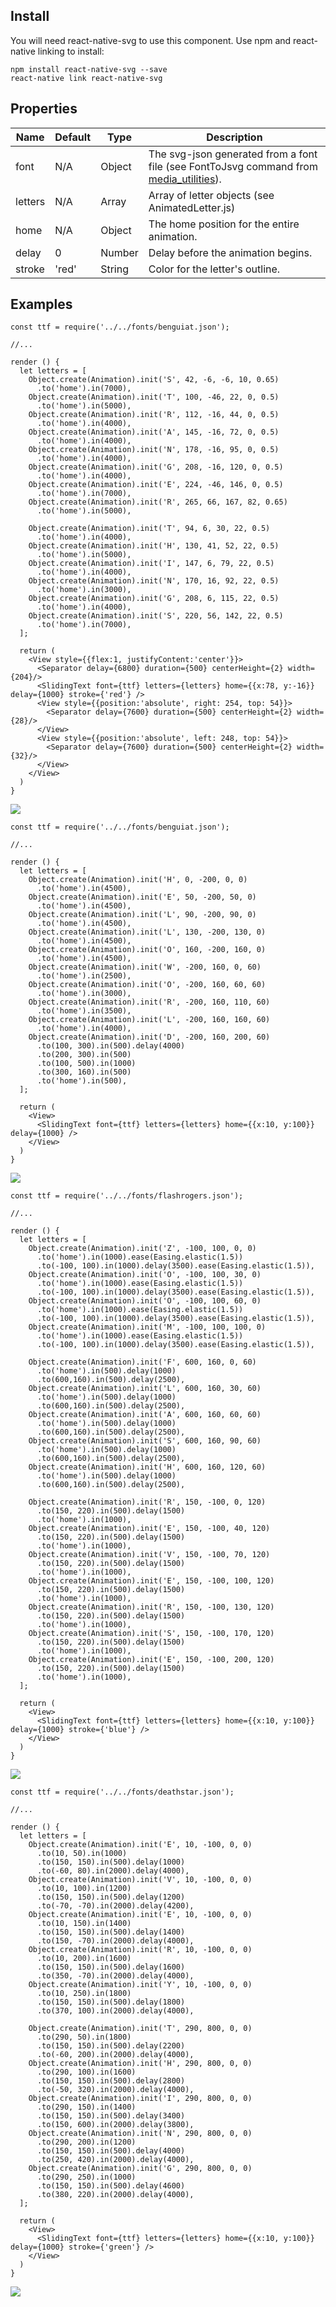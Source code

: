 
## Install
You will need react-native-svg to use this component.
Use npm and react-native linking to install:

```
npm install react-native-svg --save
react-native link react-native-svg
```

## Properties
Name                | Default                  |  Type    | Description
--------------------|--------------------------|----------|---------------------------
font                | N/A                      | Object   | The svg-json generated from a font file (see FontToJsvg command from [media_utilities](https://github.com/Introvertuous/media_utilities)).
letters             | N/A                      | Array    | Array of letter objects (see AnimatedLetter.js)
home                | N/A                      | Object   | The home position for the entire animation.
delay               | 0                        | Number   | Delay before the animation begins.
stroke              | 'red'                    | String   | Color for the letter's outline.

## Examples
```
const ttf = require('../../fonts/benguiat.json');

//...

render () {
  let letters = [
    Object.create(Animation).init('S', 42, -6, -6, 10, 0.65)
      .to('home').in(7000),
    Object.create(Animation).init('T', 100, -46, 22, 0, 0.5)
      .to('home').in(5000),
    Object.create(Animation).init('R', 112, -16, 44, 0, 0.5)
      .to('home').in(4000),
    Object.create(Animation).init('A', 145, -16, 72, 0, 0.5)
      .to('home').in(4000),
    Object.create(Animation).init('N', 178, -16, 95, 0, 0.5)
      .to('home').in(4000),
    Object.create(Animation).init('G', 208, -16, 120, 0, 0.5)
      .to('home').in(4000),
    Object.create(Animation).init('E', 224, -46, 146, 0, 0.5)
      .to('home').in(7000),
    Object.create(Animation).init('R', 265, 66, 167, 82, 0.65)
      .to('home').in(5000),

    Object.create(Animation).init('T', 94, 6, 30, 22, 0.5)
      .to('home').in(4000),
    Object.create(Animation).init('H', 130, 41, 52, 22, 0.5)
      .to('home').in(5000),
    Object.create(Animation).init('I', 147, 6, 79, 22, 0.5)
      .to('home').in(4000),
    Object.create(Animation).init('N', 170, 16, 92, 22, 0.5)
      .to('home').in(3000),
    Object.create(Animation).init('G', 208, 6, 115, 22, 0.5)
      .to('home').in(4000),
    Object.create(Animation).init('S', 220, 56, 142, 22, 0.5)
      .to('home').in(7000),
  ];

  return (
    <View style={{flex:1, justifyContent:'center'}}>
      <Separator delay={6800} duration={500} centerHeight={2} width={204}/>
      <SlidingText font={ttf} letters={letters} home={{x:78, y:-16}} delay={1000} stroke={'red'} />
      <View style={{position:'absolute', right: 254, top: 54}}>
        <Separator delay={7600} duration={500} centerHeight={2} width={28}/>
      </View>
      <View style={{position:'absolute', left: 248, top: 54}}>
        <Separator delay={7600} duration={500} centerHeight={2} width={32}/>
      </View>
    </View>
  )
}

```
![](https://github.com/Introvertuous/react_native_animated_text/blob/master/assets/stranger_things.gif?raw=true)

```
const ttf = require('../../fonts/benguiat.json');

//...

render () {
  let letters = [
    Object.create(Animation).init('H', 0, -200, 0, 0)
      .to('home').in(4500),
    Object.create(Animation).init('E', 50, -200, 50, 0)
      .to('home').in(4500),
    Object.create(Animation).init('L', 90, -200, 90, 0)
      .to('home').in(4500),
    Object.create(Animation).init('L', 130, -200, 130, 0)
      .to('home').in(4500),
    Object.create(Animation).init('O', 160, -200, 160, 0)
      .to('home').in(4500),
    Object.create(Animation).init('W', -200, 160, 0, 60)
      .to('home').in(2500),
    Object.create(Animation).init('O', -200, 160, 60, 60)
      .to('home').in(3000),
    Object.create(Animation).init('R', -200, 160, 110, 60)
      .to('home').in(3500),
    Object.create(Animation).init('L', -200, 160, 160, 60)
      .to('home').in(4000),
    Object.create(Animation).init('D', -200, 160, 200, 60)
      .to(100, 300).in(500).delay(4000)
      .to(200, 300).in(500)
      .to(100, 500).in(1000)
      .to(300, 160).in(500)
      .to('home').in(500),
  ];

  return (
    <View>
      <SlidingText font={ttf} letters={letters} home={{x:10, y:100}} delay={1000} />
    </View>
  )
}
```
![](https://github.com/Introvertuous/react_native_animated_text/blob/master/assets/hello_world.gif?raw=true)

```
const ttf = require('../../fonts/flashrogers.json');

//...

render () {
  let letters = [
    Object.create(Animation).init('Z', -100, 100, 0, 0)
      .to('home').in(1000).ease(Easing.elastic(1.5))
      .to(-100, 100).in(1000).delay(3500).ease(Easing.elastic(1.5)),
    Object.create(Animation).init('O', -100, 100, 30, 0)
      .to('home').in(1000).ease(Easing.elastic(1.5))
      .to(-100, 100).in(1000).delay(3500).ease(Easing.elastic(1.5)),
    Object.create(Animation).init('O', -100, 100, 60, 0)
      .to('home').in(1000).ease(Easing.elastic(1.5))
      .to(-100, 100).in(1000).delay(3500).ease(Easing.elastic(1.5)),
    Object.create(Animation).init('M', -100, 100, 100, 0)
      .to('home').in(1000).ease(Easing.elastic(1.5))
      .to(-100, 100).in(1000).delay(3500).ease(Easing.elastic(1.5)),

    Object.create(Animation).init('F', 600, 160, 0, 60)
      .to('home').in(500).delay(1000)
      .to(600,160).in(500).delay(2500),
    Object.create(Animation).init('L', 600, 160, 30, 60)
      .to('home').in(500).delay(1000)
      .to(600,160).in(500).delay(2500),
    Object.create(Animation).init('A', 600, 160, 60, 60)
      .to('home').in(500).delay(1000)
      .to(600,160).in(500).delay(2500),
    Object.create(Animation).init('S', 600, 160, 90, 60)
      .to('home').in(500).delay(1000)
      .to(600,160).in(500).delay(2500),
    Object.create(Animation).init('H', 600, 160, 120, 60)
      .to('home').in(500).delay(1000)
      .to(600,160).in(500).delay(2500),

    Object.create(Animation).init('R', 150, -100, 0, 120)
      .to(150, 220).in(500).delay(1500)
      .to('home').in(1000),
    Object.create(Animation).init('E', 150, -100, 40, 120)
      .to(150, 220).in(500).delay(1500)
      .to('home').in(1000),
    Object.create(Animation).init('V', 150, -100, 70, 120)
      .to(150, 220).in(500).delay(1500)
      .to('home').in(1000),
    Object.create(Animation).init('E', 150, -100, 100, 120)
      .to(150, 220).in(500).delay(1500)
      .to('home').in(1000),
    Object.create(Animation).init('R', 150, -100, 130, 120)
      .to(150, 220).in(500).delay(1500)
      .to('home').in(1000),
    Object.create(Animation).init('S', 150, -100, 170, 120)
      .to(150, 220).in(500).delay(1500)
      .to('home').in(1000),
    Object.create(Animation).init('E', 150, -100, 200, 120)
      .to(150, 220).in(500).delay(1500)
      .to('home').in(1000),
  ];

  return (
    <View>
      <SlidingText font={ttf} letters={letters} home={{x:10, y:100}} delay={1000} stroke={'blue'} />
    </View>
  )
}
```
![](https://github.com/Introvertuous/react_native_animated_text/blob/master/assets/fast.gif?raw=true)


```
const ttf = require('../../fonts/deathstar.json');

//...

render () {
  let letters = [
    Object.create(Animation).init('E', 10, -100, 0, 0)
      .to(10, 50).in(1000)
      .to(150, 150).in(500).delay(1000)
      .to(-60, 80).in(2000).delay(4000),
    Object.create(Animation).init('V', 10, -100, 0, 0)
      .to(10, 100).in(1200)
      .to(150, 150).in(500).delay(1200)
      .to(-70, -70).in(2000).delay(4200),
    Object.create(Animation).init('E', 10, -100, 0, 0)
      .to(10, 150).in(1400)
      .to(150, 150).in(500).delay(1400)
      .to(150, -70).in(2000).delay(4000),
    Object.create(Animation).init('R', 10, -100, 0, 0)
      .to(10, 200).in(1600)
      .to(150, 150).in(500).delay(1600)
      .to(350, -70).in(2000).delay(4000),
    Object.create(Animation).init('Y', 10, -100, 0, 0)
      .to(10, 250).in(1800)
      .to(150, 150).in(500).delay(1800)
      .to(370, 100).in(2000).delay(4000),

    Object.create(Animation).init('T', 290, 800, 0, 0)
      .to(290, 50).in(1800)
      .to(150, 150).in(500).delay(2200)
      .to(-60, 200).in(2000).delay(4000),
    Object.create(Animation).init('H', 290, 800, 0, 0)
      .to(290, 100).in(1600)
      .to(150, 150).in(500).delay(2800)
      .to(-50, 320).in(2000).delay(4000),
    Object.create(Animation).init('I', 290, 800, 0, 0)
      .to(290, 150).in(1400)
      .to(150, 150).in(500).delay(3400)
      .to(150, 600).in(2000).delay(3800),
    Object.create(Animation).init('N', 290, 800, 0, 0)
      .to(290, 200).in(1200)
      .to(150, 150).in(500).delay(4000)
      .to(250, 420).in(2000).delay(4000),
    Object.create(Animation).init('G', 290, 800, 0, 0)
      .to(290, 250).in(1000)
      .to(150, 150).in(500).delay(4600)
      .to(380, 220).in(2000).delay(4000),
  ];

  return (
    <View>
      <SlidingText font={ttf} letters={letters} home={{x:10, y:100}} delay={1000} stroke={'green'} />
    </View>
  )
}

```
![](https://github.com/Introvertuous/react_native_animated_text/blob/master/assets/big_bang.gif?raw=true)
